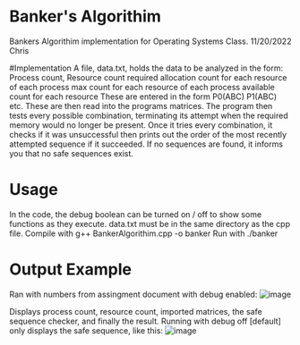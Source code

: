 # Banker's Algorithim
Bankers Algorithim implementation for Operating Systems Class.
11/20/2022
Chris

#Implementation
A file, data.txt, holds the data to be analyzed in the form:
Process count, Resource count
required allocation count for each resource of each process
max count for each resource of each process
available count for each resource
These are entered in the form P0(ABC) P1(ABC) etc.
These are then read into the programs matrices.
The program then tests every possible combination, terminating its attempt when the required memory would no longer be present. 
Once it tries every combination, it checks if it was unsuccessful then prints out the order of the most recently attempted sequence if it succeeded.
If no sequences are found, it informs you that no safe sequences exist.

# Usage
In the code, the debug boolean can be turned on / off to show some functions as they execute.
data.txt must be in the same directory as the cpp file.
Compile with g++ BankerAlgorithim.cpp -o banker
Run with ./banker

# Output Example
Ran with numbers from assingment document with debug enabled:
![image](https://user-images.githubusercontent.com/84880331/202955659-e698c666-936e-46fb-9f70-e0b5260d0ba5.png)

Displays process count, resource count, imported matrices, the safe sequence checker, and finally the result.
Running with debug off [default] only displays the safe sequence, like this:
![image](https://user-images.githubusercontent.com/84880331/202959770-83bdd589-6c23-4fa1-abbb-957feb2a0b2a.png)

